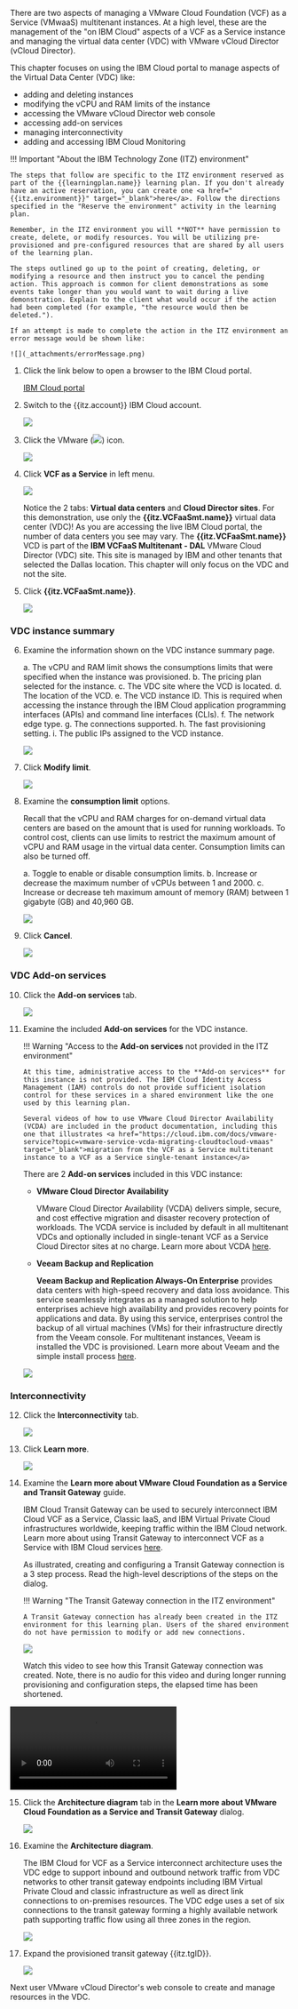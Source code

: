There are two aspects of managing a VMware Cloud Foundation (VCF) as a Service (VMwaaS) multitenant instances. At a high level, these are the management of the "on IBM Cloud" aspects of a VCF as a Service instance and managing the virtual data center (VDC) with VMware vCloud Director (vCloud Director).

This chapter focuses on using the IBM Cloud portal to manage aspects of the Virtual Data Center (VDC) like:

- adding and deleting instances
- modifying the vCPU and RAM limits of the instance
- accessing the VMware vCloud Director web console
- accessing add-on services
- managing interconnectivity
- adding and accessing IBM Cloud Monitoring

!!! Important "About the IBM Technology Zone (ITZ) environment"

    The steps that follow are specific to the ITZ environment reserved as part of the {{learningplan.name}} learning plan. If you don't already have an active reservation, you can create one <a href="{{itz.environment}}" target="_blank">here</a>. Follow the directions specified in the "Reserve the environment" activity in the learning plan.

    Remember, in the ITZ environment you will **NOT** have permission to create, delete, or modify resources. You will be utilizing pre-provisioned and pre-configured resources that are shared by all users of the learning plan.

    The steps outlined go up to the point of creating, deleting, or modifying a resource and then instruct you to cancel the pending action. This approach is common for client demonstrations as some events take longer than you would want to wait during a live demonstration. Explain to the client what would occur if the action had been completed (for example, "the resource would then be deleted.").

    If an attempt is made to complete the action in the ITZ environment an error message would be shown like:

    ![](_attachments/errorMessage.png)

1. Click the link below to open a browser to the IBM Cloud portal.

    <a href="cloud.ibm.com" target="_blank">IBM Cloud portal</a>

2. Switch to the {{itz.account}} IBM Cloud account.

    ![](_attachments/switchAccount.gif)

3. Click the VMware (![](_attachments/VMicon.png)) icon.   

    ![](_attachments/ip-dashboard-vmware.png)

4. Click **VCF as a Service** in left menu.

    ![](_attachments/ip-vmware-VCFaaS-menu.png)

    Notice the 2 tabs: **Virtual data centers** and **Cloud Director sites**. For this demonstration, use only the **{{itz.VCFaaSmt.name}}** virtual data center (VDC)! As you are accessing the live IBM Cloud portal, the number of data centers you see may vary. The **{{itz.VCFaaSmt.name}}** VCD is part of the **IBM VCFaaS Multitenant - DAL** VMware Cloud Director (VDC) site. This site is managed by IBM and other tenants that selected the Dallas location. This chapter will only focus on the VDC and not the site.

5. Click **{{itz.VCFaaSmt.name}}**.

    ![](_attachments/ip-vmware-VCFaaS-instances.png)

### VDC instance summary 
6. Examine the information shown on the VDC instance summary page.

    a. The vCPU and RAM limit shows the consumptions limits that were specified when the instance was provisioned.
    b. The pricing plan selected for the instance.
    c. The VDC site where the VCD is located.
    d. The location of the VCD.
    e. The VCD instance ID. This is required when accessing the instance through the IBM Cloud application programming interfaces (APIs) and command line interfaces (CLIs).
    f. The network edge type.
    g. The connections supported.
    h. The fast provisioning setting.
    i. The public IPs assigned to the VCD instance.

    ![](_attachments/ip-vmware-VCFaaS-instanceSummary.png)

7. Click **Modify limit**.

    ![](_attachments/ip-vmware-VCFaaS-instanceModifyLimit.png)

8. Examine the **consumption limit** options.

    Recall that the vCPU and RAM charges for on-demand virtual data centers are based on the amount that is used for running workloads. To control cost, clients can use limits to restrict the maximum amount of vCPU and RAM usage in the virtual data center. Consumption limits can also be turned off.

    a. Toggle to enable or disable consumption limits.
    b. Increase or decrease the maximum number of vCPUs between 1 and 2000.
    c. Increase or decrease teh maximum amount of memory (RAM) between 1 gigabyte (GB) and 40,960 GB.

    ![](_attachments/ip-vmware-VCFaaS-instanceModifyLimitOptions.png)

9. Click **Cancel**.

    ![](_attachments/ip-vmware-VCFaaS-instanceModifyLimitCancel.png)
    
### VDC Add-on services
10. Click the **Add-on services** tab.

    ![](_attachments/ip-vmware-VCFaaS-instanceaddOnTabpng.png)

11. Examine the included **Add-on services** for the VDC instance.

    !!! Warning "Access to the **Add-on services** not provided in the ITZ environment"

        At this time, administrative access to the **Add-on services** for this instance is not provided. The IBM Cloud Identity Access Management (IAM) controls do not provide sufficient isolation control for these services in a shared environment like the one used by this learning plan.

        Several videos of how to use VMware Cloud Director Availability (VCDA) are included in the product documentation, including this one that illustrates <a href="https://cloud.ibm.com/docs/vmware-service?topic=vmware-service-vcda-migrating-cloudtocloud-vmaas" target="_blank">migration from the VCF as a Service multitenant instance to a VCF as a Service single-tenant instance</a>

    There are 2 **Add-on services** included in this VDC instance: 
    
    - **VMware Cloud Director Availability**

        VMware Cloud Director Availability (VCDA) delivers simple, secure, and cost effective migration and disaster recovery protection of workloads. The VCDA service is included by default in all multitenant VDCs and optionally included in single-tenant VCF as a Service Cloud Director sites at no charge. Learn more about VCDA <a href="https://cloud.ibm.com/docs/vmware-service?topic=vmware-service-tenant-vcda" target="_blank">here</a>.

    - **Veeam Backup and Replication**

        **Veeam Backup and Replication Always-On Enterprise** provides data centers with high-speed recovery and data loss avoidance. This service seamlessly integrates as a managed solution to help enterprises achieve high availability and provides recovery points for applications and data. By using this service, enterprises control the backup of all virtual machines (VMs) for their infrastructure directly from the Veeam console. For multitenant instances, Veeam is installed the VDC is provisioned. Learn more about Veeam and the simple install process <a href="https://cloud.ibm.com/docs/vmware-service?topic=vmware-service-tenant-veeam" target="_blank">here</a>.

    ![](_videos/ip-vmware-VCFaaS-addOnServices.png)

### Interconnectivity
12. Click the **Interconnectivity** tab.

    ![](_attachments/ip-vmware-VCFaaS-instanceinterconnectivityTab.png)

13. Click **Learn more**.

    ![](_attachments/ip-vmware-VCFaaS-instanceinterconnectivityLearnMoreLink.png)

14. Examine the **Learn more about VMware Cloud Foundation as a Service and Transit Gateway** guide.

    IBM Cloud Transit Gateway can be used to securely interconnect IBM Cloud VCF as a Service, Classic IaaS, and IBM Virtual Private Cloud infrastructures worldwide, keeping traffic within the IBM Cloud network. Learn more about using Transit Gateway to interconnect VCF as a Service with IBM Cloud services <a href="https://cloud.ibm.com/docs/vmware-service?topic=vmware-service-tgw-adding-connections" target="_blank">here</a>.

    As illustrated, creating and configuring a Transit Gateway connection is a 3 step process. Read the high-level descriptions of the steps on the dialog.

    !!! Warning "The Transit Gateway connection in the ITZ environment"

        A Transit Gateway connection has already been created in the ITZ environment for this learning plan. Users of the shared environment do not have permission to modify or add new connections.

    ![](_attachments/ip-vmware-VCFaaS-instanceinterconnectivityLearnMore.png)

    Watch this video to see how this Transit Gateway connection was created. Note, there is no audio for this video and during longer running provisioning and configuration steps, the elapsed time has been shortened.

![type:video](./_videos/TransitGateway-CreateAndConfigure-final.mp4)

15. Click the **Architecture diagram** tab in the **Learn more about VMware Cloud Foundation as a Service and Transit Gateway** dialog.

    ![](_attachments/ip-vmware-VCFaaS-instanceinterconnectivityLearnMoreArchTab.png)

16. Examine the **Architecture diagram**.

    The IBM Cloud for VCF as a Service interconnect architecture uses the VDC edge to support inbound and outbound network traffic from VDC networks to other transit gateway endpoints including IBM Virtual Private Cloud and classic infrastructure as well as direct link connections to on-premises resources. The VDC edge uses a set of six connections to the transit gateway forming a highly available network path supporting traffic flow using all three zones in the region.

    ![](_attachments/ip-vmware-VCFaaS-instanceinterconnectivityLearnMoreArchitecture.png)

17. Expand the provisioned transit gateway {{itz.tgID}}.

    ![](_attachments/ip-vmware-VCFaaS-instanceinterconnectivitySummary.png)







Next user VMware vCloud Director's web console to create and manage resources in the VDC.
